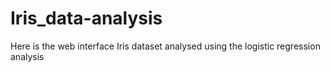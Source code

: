 # Iris_data-analysis
Here is the web interface Iris dataset analysed using the logistic regression analysis
